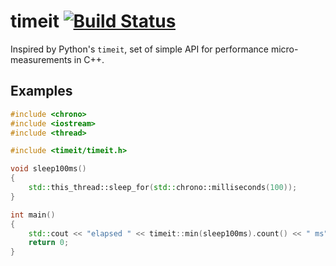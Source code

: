 timeit [![Build Status](https://travis-ci.org/vic-trouble/timeit.svg?branch=master)](https://travis-ci.org/vic-trouble/timeit)
=====
Inspired by Python's `timeit`, set of simple API for performance micro-measurements in C++.

Examples
-----

```c++
#include <chrono>
#include <iostream>
#include <thread>

#include <timeit/timeit.h>

void sleep100ms()
{
    std::this_thread::sleep_for(std::chrono::milliseconds(100));
}

int main()
{
    std::cout << "elapsed " << timeit::min(sleep100ms).count() << " ms" << std::endl;
    return 0;
}
```